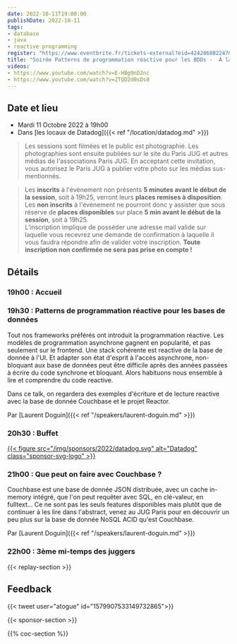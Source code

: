 ```yaml
---
date: 2022-10-11T19:00:00
publishDate: 2022-10-11
tags:
- database
- java
- reactive programming
register: "https://www.eventbrite.fr/tickets-external?eid=424286802247&ref=etckt"
title: "Soirée Patterns de programmation réactive pour les BDDs -  À la découverte de Couchbase"
videos:
- https://www.youtube.com/watch?v=E-HBg9nD2nc
- https://www.youtube.com/watch?v=ZTQD2d0sDs0
---
```


## Date et lieu

* Mardi 11 Octobre 2022 à 19h00
* Dans [les locaux de Datadog]({{< ref "/location/datadog.md" >}})

> Les sessions sont filmées et le public est photographié. Les photographies sont ensuite publiées sur le site du Paris JUG et autres médias de l'associations Paris JUG. En acceptant cette invitation, vous autorisez le Paris JUG à publier votre photo sur les médias sus-mentionnés.

> Les **inscrits** à l'évènement non présents **5 minutes avant le début de la session**, soit à 19h25, verront leurs **places remises à disposition**.  
Les **non inscrits** à l'évènement ne pourront donc y assister que sous réserve de **places disponibles** sur place **5 min avant le début de la session**, soit à 19h25.  
L’inscription implique de posséder une adresse mail valide sur laquelle vous recevrez une demande de confirmation à laquelle il vous faudra répondre afin de valider votre inscription.
**Toute inscription non confirmée ne sera pas prise en compte !**

## Détails

### 19h00 : Accueil

### 19h30 : Patterns de programmation réactive pour les bases de données

Tout nos frameworks préférés ont introduit la programmation réactive.
Les modèles de programmation asynchrone gagnent en popularité, et pas seulement sur le frontend. Une stack cohérente est reactive de la base de donnée à l'UI.
Et adapter son état d'esprit à l'accès asynchrone, non-bloquant aux base de données peut être difficile après des années passées à écrire du code synchrone et bloquant. Alors habituons nous ensemble à lire et comprendre du code reactive.

Dans ce talk, on regardera des exemples d'écriture et de lecture reactive avec la base de donnée Couchbase et le projet Reactor.

Par [Laurent Doguin]({{< ref "/speakers/laurent-doguin.md" >}})

### 20h30 : Buffet

[{{< figure src="/img/sponsors/2022/datadog.svg" alt="Datadog" class="sponsor-svg-logo" >}}](https://www.datadoghq.com/)

### 21h00 : Que peut on faire avec Couchbase ?

Couchbase est une base de donnée JSON distribuée, avec un cache in-memory intégré, que l'on peut requêter avec SQL, en clé-valeur, en fulltext...
Ce ne sont pas les seuls features disponibles mais plutôt que de continuer à les lire dans l'abstract, venez au JUG Paris pour en découvrir un peu plus sur la base de donnée NoSQL ACID qu'est Couchbase.

Par [Laurent Doguin]({{< ref "/speakers/laurent-doguin.md" >}})

### 22h00 : 3ème mi-temps des juggers

{{< replay-section >}}

## Feedback

{{< tweet user="atogue" id="1579907533149732865">}}

{{< sponsor-section >}}

{{% coc-section %}}
